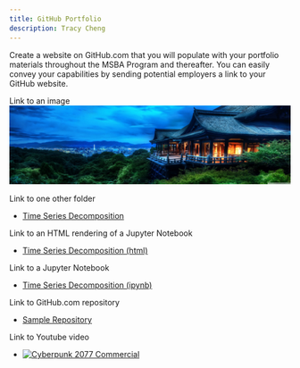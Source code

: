 ```yaml
---
title: GitHub Portfolio
description: Tracy Cheng
---
```


Create a website on GitHub.com that you will populate with your portfolio materials throughout the MSBA Program and thereafter. You can easily convey your capabilities by sending potential employers a link to your GitHub website. 

Link to an image
![My Picture](/pics/Tracy1.jpg)

Link to one other folder
- [Time Series Decomposition](/timeseries/index.md)

Link to an HTML rendering of a Jupyter Notebook
- [Time Series Decomposition (html)](TimeSeriesDecomposition.html)

Link to a Jupyter Notebook
- [Time Series Decomposition (ipynb)](TimeSeriesDecomposition.ipynb)

Link to GitHub.com repository
- [Sample Repository](https://github.com/tracyccwm/sample)

Link to Youtube video
- [![Cyberpunk 2077 Commercial](https://img.youtube.com/vi/U8qJc6znzZc/0.jpg)](http://www.youtube.com/watch?v=U8qJc6znzZc)
